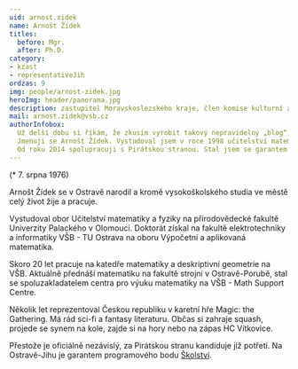 ```yaml
---
uid: arnost.zidek
name: Arnošt Žídek
titles:
  before: Mgr.
  after: Ph.D.
category:
- kzast
- representativeJih
ordzas: 9
img: people/arnost-zidek.jpg
heroImg: header/panorama.jpg
description: zastupitel Moravskoslezského kraje, člen komise kulturní a školské Ostravy-Jihu
mail: arnost.zidek@vsb.cz
authorInfobox:
  Už delší dobu si říkám, že zkusím vyrobit takový nepravidelný „blog“, kde bych se rád věnoval stavu školství v ČR a psal nejen o jeho aktuálním stavu a bolestech, ale také nějaké názory, nápady a postřehy, co si myslím, že by našemu školství mohlo pomoci do let dalších. V prvé řadě je však žádoucí, abych se představil.<br/><br/>
  Jmenuji se Arnošt Žídek. Vystudoval jsem v roce 1998 učitelství matematiky a fyziky na přírodovědecké fakultě UP Olomouc. Po škole jsem nastoupil na katedru matematiky a deskriptivní geometrie VŠB-TU Ostrava, kde pracuji dodnes. Přednáším a cvičím matematické předměty převážně v prvním ročníku studia, nyní na Fakultě strojní. Prošel jsem už ale většinu fakult VŠB. Pokud si pod tím chcete něco představit, učím a zkouším první ročník základy lineární algebry, derivace, integrály a jejich využití a úvod do diferenciálních rovnic. Mám také nějaké hodiny vyšší matematiky v angličtině (vícerozměrné integrály, soustavy diferenciálních rovnic) pro zahraniční studenty, kteří studují na VŠB. Při práci jsem si dodělal doktorát (Ph.D.) z aplikované matematiky na Fakultě elektrotechniky a informatiky VŠB. Spoustu let jsem byl nespokojen se stavem výuky a znalostmi matematiky studentů naší technické vysoké školy. Proto jsem se v roce 2016 stal spoluzakladatelem centra pro podporu výuky matematiky na VŠB – Math Support Centre, kde se snažíme s kolegy tento neutěšený stav denně řešit. Také jsem se začal zabývat výukou matematiky a příbuzných předmětů na základních a středních školách. Od září 2019 učím několik hodin fyziky týdně na soukromém gymnáziu a základní škole HELLO v Ostravě – Porubě. Na konci roku 2019 jsem dokončil kurz pro ředitele škol a školských zařízení.<br/><br/>
  Od roku 2014 spolupracuji s Pirátskou stranou. Stal jsem se garantem programového bodu Školství v komunálních volbách 2018 v městském obvodu Ostrava-jih, kde většinu života bydlím. Po těchto volbách mě Piráti nominovali za člena Komise kulturní a školské v našem obvodu a také Komise pro vzdělávání, vědu a výzkum Statutárního města Ostrava.  
---
```


(* 7. srpna 1976)

Arnošt Žídek se v Ostravě narodil a kromě vysokoškolského studia ve městě celý život žije a pracuje.

Vystudoval obor Učitelství matematiky a fyziky na přírodovědecké fakultě Univerzity Palackého v Olomouci. Doktorát získal na fakultě elektrotechniky a informatiky VŠB - TU Ostrava na oboru Výpočetní a aplikovaná matematika.

Skoro 20 let pracuje na katedře matematiky a deskriptivní geometrie na VŠB. Aktuálně přednáší matematiku na fakultě strojní v Ostravě-Porubě, stal se spoluzakladatelem centra pro výuku matematiky na VŠB - Math Support Centre.

Několik let reprezentoval Českou republiku v karetní hře Magic: the Gathering. Má rád sci-fi a fantasy literaturu. Občas si zahraje squash, projede se synem na kole, zajde si na hory nebo na zápas HC Vítkovice.

Přestože je oficiálně nezávislý, za Pirátskou stranu kandiduje již potřetí.
Na Ostravě-Jihu je garantem programového bodu <a href="{{ 'program/jih2018/skolstvi-jih/' | relative_url }}">Školství</a>.
